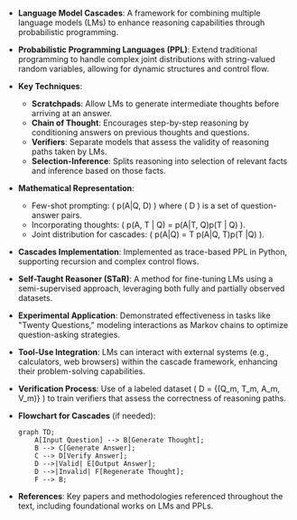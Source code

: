 - **Language Model Cascades**: A framework for combining multiple language models (LMs) to enhance reasoning capabilities through probabilistic programming.
  
- **Probabilistic Programming Languages (PPL)**: Extend traditional programming to handle complex joint distributions with string-valued random variables, allowing for dynamic structures and control flow.

- **Key Techniques**:
  - **Scratchpads**: Allow LMs to generate intermediate thoughts before arriving at an answer.
  - **Chain of Thought**: Encourages step-by-step reasoning by conditioning answers on previous thoughts and questions.
  - **Verifiers**: Separate models that assess the validity of reasoning paths taken by LMs.
  - **Selection-Inference**: Splits reasoning into selection of relevant facts and inference based on those facts.

- **Mathematical Representation**:
  - Few-shot prompting: \( p(A|Q, D) \) where \( D \) is a set of question-answer pairs.
  - Incorporating thoughts: \( p(A, T | Q) = p(A|T, Q)p(T | Q) \).
  - Joint distribution for cascades: \( p(A|Q) = T p(A|Q, T)p(T |Q) \).

- **Cascades Implementation**: Implemented as trace-based PPL in Python, supporting recursion and complex control flows.

- **Self-Taught Reasoner (STaR)**: A method for fine-tuning LMs using a semi-supervised approach, leveraging both fully and partially observed datasets.

- **Experimental Application**: Demonstrated effectiveness in tasks like "Twenty Questions," modeling interactions as Markov chains to optimize question-asking strategies.

- **Tool-Use Integration**: LMs can interact with external systems (e.g., calculators, web browsers) within the cascade framework, enhancing their problem-solving capabilities.

- **Verification Process**: Use of a labeled dataset \( D = {(Q_m, T_m, A_m, V_m)} \) to train verifiers that assess the correctness of reasoning paths.

- **Flowchart for Cascades** (if needed):
  ```mermaid
  graph TD;
      A[Input Question] --> B[Generate Thought];
      B --> C[Generate Answer];
      C --> D[Verify Answer];
      D -->|Valid| E[Output Answer];
      D -->|Invalid| F[Regenerate Thought];
      F --> B;
  ```

- **References**: Key papers and methodologies referenced throughout the text, including foundational works on LMs and PPLs.